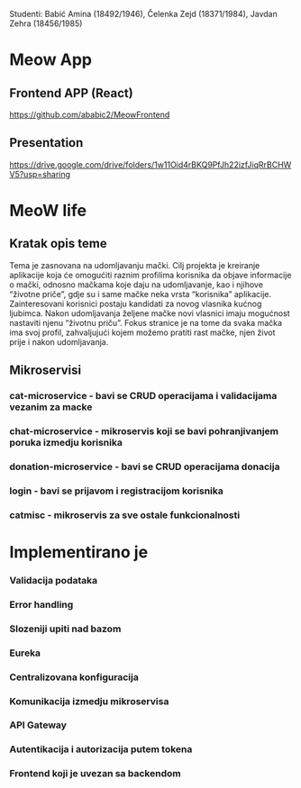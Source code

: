 Studenti:
Babić Amina (18492/1946), 
Čelenka Zejd (18371/1984),
Javdan Zehra (18456/1985)
# Meow App

## Frontend APP (React)
https://github.com/ababic2/MeowFrontend

## Presentation
https://drive.google.com/drive/folders/1w11Oid4rBKQ9PfJh22izfJiqRrBCHWV5?usp=sharing


# MeoW life 

## Kratak opis teme

Tema je zasnovana na udomljavanju mački. Cilj projekta je kreiranje aplikacije koja će omogućiti raznim profilima korisnika da objave informacije o mački, odnosno mačkama koje daju na udomljavanje, kao i njihove “životne priče”, gdje su i same mačke neka vrsta “korisnika” aplikacije. Zainteresovani korisnici postaju kandidati za novog vlasnika kućnog ljubimca. Nakon udomljavanja željene mačke novi vlasnici imaju mogućnost nastaviti njenu “životnu priču”. Fokus stranice je na tome da svaka mačka ima svoj profil, zahvaljujući kojem možemo pratiti rast mačke, njen život prije i nakon udomljavanja.

## Mikroservisi

### cat-microservice - bavi se CRUD operacijama i validacijama vezanim za macke
### chat-microservice - mikroservis koji se bavi pohranjivanjem poruka izmedju korisnika
### donation-microservice - bavi se CRUD operacijama donacija
### login - bavi se prijavom i registracijom korisnika
### catmisc - mikroservis za sve ostale funkcionalnosti

# Implementirano je

### Validacija podataka
### Error handling
### Slozeniji upiti nad bazom
### Eureka
### Centralizovana konfiguracija
### Komunikacija izmedju mikroservisa
### API Gateway
### Autentikacija i autorizacija putem tokena
### Frontend koji je uvezan sa backendom
